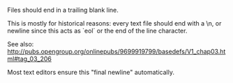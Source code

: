 Files should end in a trailing blank line.

This is mostly for historical reasons: every text file should end with a \n,
or newline since this acts as `eol´ or the end of the line character.

See also: http://pubs.opengroup.org/onlinepubs/9699919799/basedefs/V1_chap03.html#tag_03_206

Most text editors ensure this "final newline" automatically.
